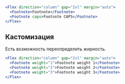 ```jsx { "props": { "layout": false, "iframe": false } }
<Flex direction="column" gap="2xl" margin="auto">
  <Footnote>Footnote</Footnote>
  <Footnote caps>Footnote CAPS</Footnote>
</Flex>
```

## Кастомизация

Есть возможность переопределить жирность.

```jsx { "props": { "layout": false, "iframe": false } }
<Flex direction="column" gap="2xl" margin="auto">
  <Footnote weight="1">Footnote weight 1</Footnote>
  <Footnote weight="2">Footnote weight 2</Footnote>
  <Footnote weight="3">Footnote weight 3</Footnote>
</Flex>
```
